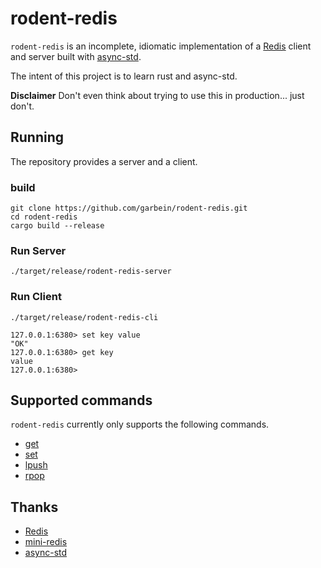 # rodent-redis

`rodent-redis` is an incomplete, idiomatic implementation of a
[Redis](https://redis.io) client and server built with
[async-std](https://async.rs).

The intent of this project is to learn rust and async-std.

**Disclaimer** Don't even think about trying to use this in production... just
don't.

## Running

The repository provides a server and a client.

### build

```
git clone https://github.com/garbein/rodent-redis.git
cd rodent-redis
cargo build --release

```

### Run Server

```
./target/release/rodent-redis-server
```

### Run Client

```
./target/release/rodent-redis-cli
```

```
127.0.0.1:6380> set key value
"OK"
127.0.0.1:6380> get key
value
127.0.0.1:6380> 
```

## Supported commands

`rodent-redis` currently only supports the following commands.

* [get](https://redis.io/commands/get)
* [set](https://redis.io/commands/set)
* [lpush](https://redis.io/commands/publish)
* [rpop](https://redis.io/commands/subscribe)

## Thanks
* [Redis](https://redis.io)
* [mini-redis](https://github.com/tokio-rs/mini-redis)
* [async-std](https://async.rs)